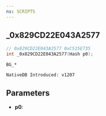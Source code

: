 ```yaml
---
ns: SCRIPTS
---
```

## _0x829CD22E043A2577

```c
// 0x829CD22E043A2577 0xC515E735
int _0x829CD22E043A2577(Hash p0);
```

```
BG_*

NativeDB Introduced: v1207
```

## Parameters
* **p0**:
